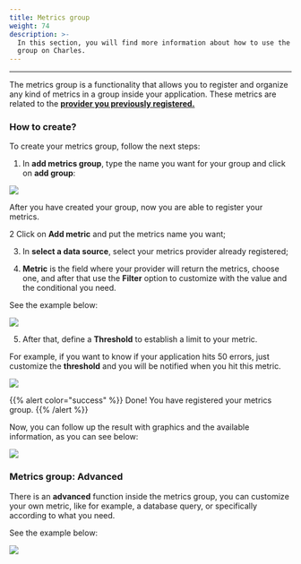 ```yaml
---
title: Metrics group
weight: 74
description: >-
  In this section, you will find more information about how to use the metrics
  group on Charles.
---
```


---

The metrics group is a functionality that allows you to register and organize any kind of metrics in a group inside your application. These metrics are related to the [**provider you previously registered.** ](../../../get-started/defining-a-workspace/register-metrics-provider)

### **How to create?**

To create your metrics group, follow the next steps: 

1. In **add metrics group**, type the name you want for your group and click on **add group**: 

![](//criacaogroup%20%281%29.gif)

After you have created your group, now you are able to register your metrics.

   2 Click on **Add metric**  and put the metrics name you want; 

  3. In **select a data source**, select your metrics provider already registered;

 4. **Metric** is the field where your provider will return the metrics, choose one, and after that use the **Filter** option to customize with the value and the conditional you need. 

See the example below: 

![](//metric+filter%20%281%29.gif)

5.  After that, define a **Threshold** to establish a limit to your metric. 

For example, if you want to know if your application hits 50 errors, just customize the **threshold** and you will be notified when you hit this metric. 

![](//threshold%20%281%29.gif)

{{% alert color="success" %}}
Done! You have registered your metrics group.
{{% /alert %}}

Now, you can follow up the result with graphics and the available information, as you can see below: 

![](//graficos%20%281%29.gif)

### **Metrics group: Advanced**

There is an **advanced** function inside the metrics group, you can customize your own metric, like for example, a database query, or specifically according to what you need.

See the example below: 

![](//advanced%20%281%29.png)
